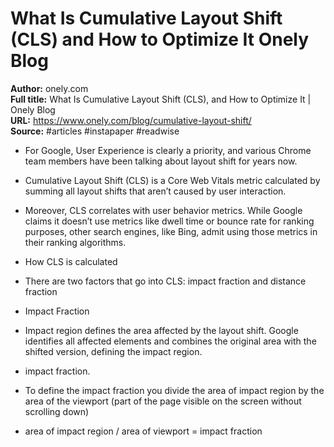 # What Is Cumulative Layout Shift (CLS)  and How to Optimize It   Onely Blog

**Author:** onely.com  
**Full title:** What Is Cumulative Layout Shift (CLS), and How to Optimize It | Onely Blog  
**URL:** https://www.onely.com/blog/cumulative-layout-shift/  
**Source:** #articles #instapaper #readwise

- For Google, User Experience is clearly a priority, and various Chrome team members have been talking about layout shift for years now. 
   
- Cumulative Layout Shift (CLS) is a Core Web Vitals metric calculated by summing all layout shifts that aren’t caused by user interaction. 
   
- Moreover, CLS correlates with user behavior metrics. While Google claims it doesn’t use metrics like dwell time or bounce rate for ranking purposes, other search engines, like Bing, admit using those metrics in their ranking algorithms. 
   
- How CLS is calculated 
   
- There are two factors that go into CLS: impact fraction and distance fraction 
   
- Impact Fraction 
   
- Impact region defines the area affected by the layout shift. Google identifies all affected elements and combines the original area with the shifted version, defining the impact region. 
   
- impact fraction. 
   
- To define the impact fraction you divide the area of impact region by the area of the viewport (part of the page visible on the screen without scrolling down) 
   
- area of impact region / area of viewport = impact fraction 
   

